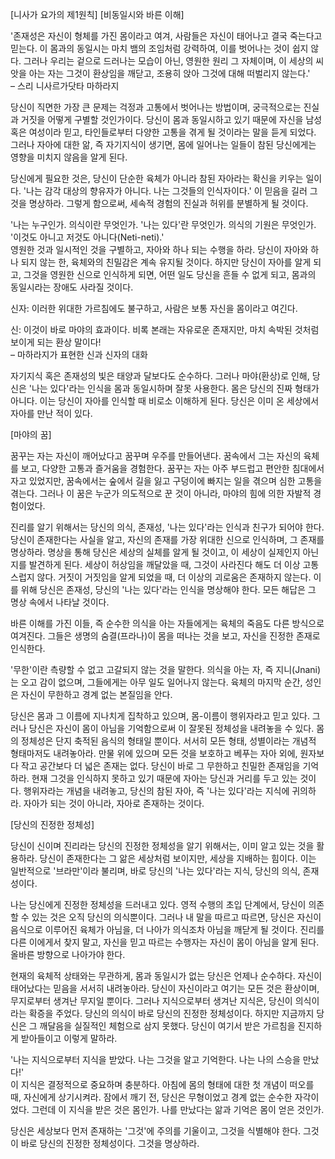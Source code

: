 [니사가 요가의 제1원칙] 
[비동일시와 바른 이해]

'존재성은 자신이 형체를 가진 몸이라고 여겨,
사람들은 자신이 태어나고 결국 죽는다고 믿는다.
이 몸과의 동일시는 마치 뱀의 조임처럼 강력하여,
이를 벗어나는 것이 쉽지 않다.
그러나 우리는 겉으로 드러나는 모습이 아닌,
영원한 원리 그 자체이며,
이 세상의 씨앗을 아는 자는 그것이 환상임을 깨닫고,
조용히 앉아 그것에 대해 떠벌리지 않는다.'  
– 스리 니사르가닷타 마하라지

당신이 직면한 가장 큰 문제는 걱정과 고통에서 벗어나는 방법이며,
궁극적으로는 진실과 거짓을 어떻게 구별할 것인가이다.
당신이 몸과 동일시하고 있기 때문에 자신을 남성 혹은 여성이라 믿고,
타인들로부터 다양한 고통을 겪게 될 것이라는 말을 듣게 되었다.
그러나 자아에 대한 앎,
즉 자기지식이 생기면,
몸에 일어나는 일들이 참된 당신에게는 영향을 미치지 않음을 알게 된다.

당신에게 필요한 것은,
당신이 단순한 육체가 아니라 참된 자아라는 확신을 키우는 일이다.
'나는 감각 대상의 향유자가 아니다.
나는 그것들의 인식자이다.' 이 믿음을 길러 그것을 명상하라.
그렇게 함으로써,
세속적 경험의 진실과 허위를 분별하게 될 것이다.
 
'나는 누구인가.
의식이란 무엇인가.
'나는 있다'란 무엇인가.
의식의 기원은 무엇인가.
'이것도 아니고 저것도 아니다(Neti-neti).'  
영원한 것과 일시적인 것을 구별하고,
자아와 하나 되는 수행을 하라.
당신이 자아와 하나 되지 않는 한,
육체와의 친밀감은 계속 유지될 것이다.
하지만 당신이 자아를 알게 되고,
그것을 영원한 신으로 인식하게 되면,
어떤 일도 당신을 흔들 수 없게 되고,
몸과의 동일시라는 장애도 사라질 것이다.

신자: 이러한 위대한 가르침에도 불구하고,
사람은 보통 자신을 몸이라고 여긴다.
 
신: 이것이 바로 마야의 효과이다.
비록 본래는 자유로운 존재지만,
마치 속박된 것처럼 보이게 되는 환상 말이다!  
– 마하라지가 표현한 신과 신자의 대화

자기지식 혹은 존재성의 빛은 태양과 달보다도 순수하다.
그러나 마야(환상)로 인해,
당신은 '나는 있다'라는 인식을 몸과 동일시하며 잘못 사용한다.
몸은 당신의 진짜 형태가 아니다.
이는 당신이 자아를 인식할 때 비로소 이해하게 된다.
당신은 이미 온 세상에서 자아를 만난 적이 있다.

[마야의 꿈]

꿈꾸는 자는 자신이 깨어났다고 꿈꾸며 우주를 만들어낸다.
꿈속에서 그는 자신의 육체를 보고,
다양한 고통과 즐거움을 경험한다.
꿈꾸는 자는 아주 부드럽고 편안한 침대에서 자고 있었지만,
꿈속에서는 숲에서 길을 잃고 구덩이에 빠지는 일을 겪으며 심한 고통을 겪는다.
그러나 이 꿈은 누군가 의도적으로 꾼 것이 아니라,
마야의 힘에 의한 자발적 경험이었다.

진리를 알기 위해서는 당신의 의식,
존재성,
'나는 있다'라는 인식과 친구가 되어야 한다.
당신이 존재한다는 사실을 알고,
자신의 존재를 가장 위대한 신으로 인식하며,
그 존재를 명상하라.
명상을 통해 당신은 세상의 실체를 알게 될 것이고,
이 세상이 실제인지 아닌지를 발견하게 된다.
세상이 허상임을 깨달았을 때,
그것이 사라진다 해도 더 이상 고통스럽지 않다.
거짓이 거짓임을 알게 되었을 때,
더 이상의 괴로움은 존재하지 않는다.
이를 위해 당신은 존재성,
당신의 '나는 있다'라는 인식을 명상해야 한다.
모든 해답은 그 명상 속에서 나타날 것이다.

바른 이해를 가진 이들,
즉 순수한 의식을 아는 자들에게는 육체의 죽음도 다른 방식으로 여겨진다.
그들은 생명의 숨결(프라나)이 몸을 떠나는 것을 보고,
자신을 진정한 존재로 인식한다.
 
'무한'이란 측량할 수 없고 고갈되지 않는 것을 말한다.
의식을 아는 자,
즉 지니(Jnani)는 오고 감이 없으며,
그들에게는 아무 일도 일어나지 않는다.
육체의 마지막 순간,
성인은 자신이 무한하고 경계 없는 본질임을 안다.

당신은 몸과 그 이름에 지나치게 집착하고 있으며,
몸-이름이 행위자라고 믿고 있다.
그러나 당신은 자신이 몸이 아님을 기억함으로써 이 잘못된 정체성을 내려놓을 수 있다.
몸의 정체성은 단지 축적된 음식의 형태일 뿐이다.
서서히 모든 형태,
성별이라는 개념적 형태마저도 내려놓아라.
만물 위에 있으며 모든 것을 보호하고 베푸는 자아 외에,
원자보다 작고 공간보다 더 넓은 존재는 없다.
당신이 바로 그 무한하고 친밀한 존재임을 기억하라.
현재 그것을 인식하지 못하고 있기 때문에 자아는 당신과 거리를 두고 있는 것이다.
행위자라는 개념을 내려놓고,
당신의 참된 자아,
즉 '나는 있다'라는 지식에 귀의하라.
자아가 되는 것이 아니라,
자아로 존재하는 것이다.

[당신의 진정한 정체성]

당신이 신이며 진리라는 당신의 진정한 정체성을 알기 위해서는,
이미 알고 있는 것을 활용하라.
당신이 존재한다는 그 앎은 세상처럼 보이지만,
세상을 지배하는 힘이다.
이는 일반적으로 '브라만'이라 불리며,
바로 당신의 '나는 있다'라는 지식,
당신의 의식,
존재성이다.

나는 당신에게 진정한 정체성을 드러내고 있다.
영적 수행의 초입 단계에서,
당신이 의존할 수 있는 것은 오직 당신의 의식뿐이다.
그러나 내 말을 따르고 따르면,
당신은 자신이 음식으로 이루어진 육체가 아님을,
더 나아가 의식조차 아님을 깨닫게 될 것이다.
진리를 다른 이에게서 찾지 말고,
자신을 믿고 따르는 수행자는 자신이 몸이 아님을 알게 된다.
올바른 방향으로 나아가야 한다.

현재의 육체적 상태와는 무관하게,
몸과 동일시가 없는 당신은 언제나 순수하다.
자신이 태어났다는 믿음을 서서히 내려놓아라.
당신이 자신이라고 여기는 모든 것은 환상이며,
무지로부터 생겨난 무지일 뿐이다.
그러나 지식으로부터 생겨난 지식은,
당신이 의식이라는 확증을 주었다.
당신의 의식이 바로 당신의 진정한 정체성이다.
하지만 지금까지 당신은 그 깨달음을 실질적인 체험으로 삼지 못했다.
당신이 여기서 받은 가르침을 진지하게 받아들이고 이렇게 말하라.
 

'나는 지식으로부터 지식을 받았다.
나는 그것을 알고 기억한다.
나는 나의 스승을 만났다!'  
이 지식은 결정적으로 중요하며 충분하다.
아침에 몸의 형태에 대한 첫 개념이 떠오를 때,
자신에게 상기시켜라.
잠에서 깨기 전,
당신은 무형이었고 경계 없는 순수한 자각이었다.
그런데 이 지식을 받은 것은 몸인가.
나를 만났다는 앎과 기억은 몸이 얻은 것인가.

당신은 세상보다 먼저 존재하는 '그것'에 주의를 기울이고,
그것을 식별해야 한다.
그것이 바로 당신의 진정한 정체성이다.
그것을 명상하라.